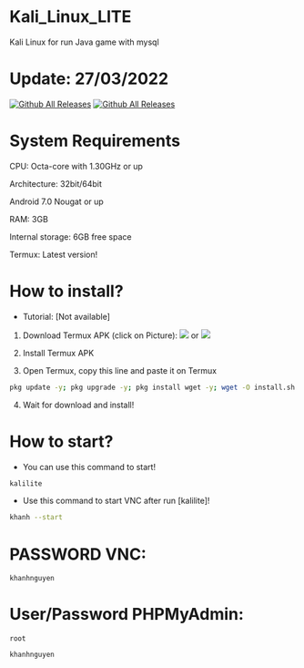 # Kali_Linux_LITE
Kali Linux for run Java game with mysql

# Update: 27/03/2022

[![Github All Releases](https://img.shields.io/github/downloads/KhanhNguyen9872/Kali_Linux_LITE/total.svg?style=for-the-badge)](https://github.com/KhanhNguyen9872/Kali_Linux_LITE#)
[![Github All Releases](https://img.shields.io/github/release/KhanhNguyen9872/Kali_Linux_LITE.svg?style=for-the-badge)](https://github.com/KhanhNguyen9872/Kali_Linux_LITE#)

# System Requirements
CPU: Octa-core with 1.30GHz or up <br />

Architecture: 32bit/64bit <br />

Android 7.0 Nougat or up <br />

RAM: 3GB <br />

Internal storage: 6GB free space <br />

Termux: Latest version! <br />

# How to install?
 - Tutorial: [Not available]
1. Download Termux APK (click on Picture): 
[![](https://github.com/KhanhNguyen9872/Ninja_Server_Termux/raw/main/image/termux.png)](https://f-droid.org/repo/com.termux_118.apk)
 or 
[![](https://github.com/KhanhNguyen9872/Ninja_Server_Termux/raw/main/image/termux.png)](https://github.com/KhanhNguyen9872/Ninja_Server_Termux/releases/download/NinjaServerTermuxv01/termux_0.118.apk)

2. Install Termux APK

3. Open Termux, copy this line and paste it on Termux

```bash
pkg update -y; pkg upgrade -y; pkg install wget -y; wget -O install.sh https://raw.githubusercontent.com/KhanhNguyen9872/Kali_Linux_LITE/main/install.sh; bash install.sh https://fb.me/khanh10a1
```

4. Wait for download and install!

# How to start?
- You can use this command to start!

```bash
kalilite
```
- Use this command to start VNC after run [kalilite]!
```bash
khanh --start
```

# PASSWORD VNC:
```
khanhnguyen
```

# User/Password PHPMyAdmin:
```
root
```
```
khanhnguyen
```
